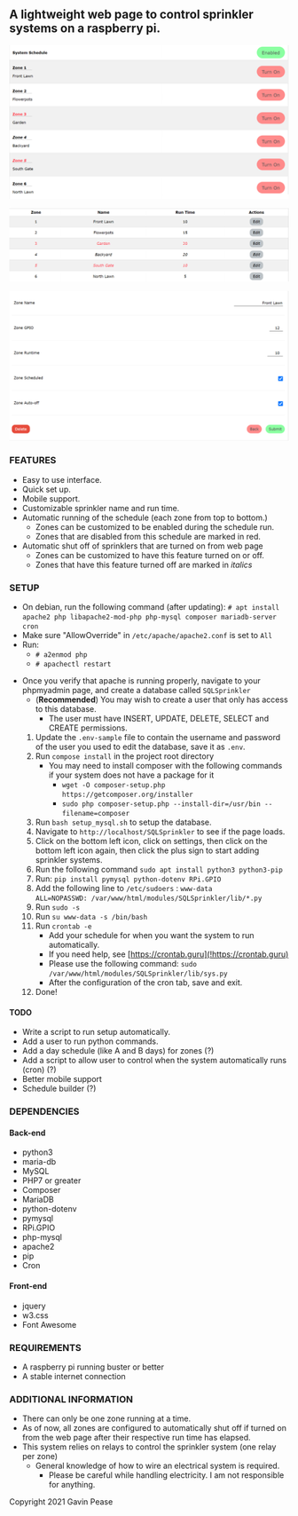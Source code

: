 ## A lightweight web page to control sprinkler systems on a raspberry pi.
![Main page](img/main.png)  

![System Settings](img/settings.png)  
  
![System Configuration](img/config.png)

### FEATURES
* Easy to use interface.
* Quick set up.
* Mobile support.
* Customizable sprinkler name and run time.
* Automatic running of the schedule (each zone from top to bottom.)
  * Zones can be customized to be enabled during the schedule run.
  * Zones that are disabled from this schedule are marked in red.
* Automatic shut off of sprinklers that are turned on from web page
  * Zones can be customized to have this feature turned on or off.
  * Zones that have this feature turned off are marked in *italics*

### SETUP

- On debian, run the following command (after updating):
  `# apt install apache2 php libapache2-mod-php php-mysql composer mariadb-server cron`
- Make sure "AllowOverride" in `/etc/apache/apache2.conf` is set to `All`
- Run:
  - `# a2enmod php`
  - `# apachectl restart`
* Once you verify that apache is running properly, navigate to your phpmyadmin page, and create a database called `SQLSprinkler`
  * (**Recommended**) You may wish to create a user that only has access to this database.
    * The user must have INSERT, UPDATE, DELETE, SELECT and CREATE permissions.
  1) Update the `.env-sample` file to contain the username and password of the user you used to edit the database, save it as `.env`.
  2) Run `compose install` in the project root directory
      - You may need to install composer with the following commands if your system does not have a package for it
        - `wget -O composer-setup.php https://getcomposer.org/installer`
        - `sudo php composer-setup.php --install-dir=/usr/bin --filename=composer`
  3) Run `bash setup_mysql.sh` to setup the database.
  4) Navigate to `http://localhost/SQLSprinkler` to see if the page loads.
  5) Click on the bottom left icon, click on settings, then click on the bottom left icon again, then click the plus sign to start adding sprinkler systems.
  6) Run the following command `sudo apt install python3 python3-pip`
  7) Run: `pip install pymysql python-dotenv RPi.GPIO`
  8) Add the following line to `/etc/sudoers` : `www-data        ALL=NOPASSWD: /var/www/html/modules/SQLSprinkler/lib/*.py`
  9) Run `sudo -s`
  10) Run `su www-data -s /bin/bash`
  11) Run `crontab -e`
      * Add your schedule for when you want the system to run automatically.
      * If you need help, see [https://crontab.guru](!https://crontab.guru)
      * Please use the following command: `sudo /var/www/html/modules/SQLSprinkler/lib/sys.py`
      * After the configuration of the cron tab, save and exit.
  12) Done!

#### TODO
* Write a script to run setup automatically.
* Add a user to run python commands.
* Add a day schedule (like A and B days) for zones (?)
* Add a script to allow user to control when the system automatically runs (cron) (?)
* Better mobile support
* Schedule builder (?)

### DEPENDENCIES
#### Back-end
-   python3
-   maria-db
-   MySQL
-   PHP7 or greater
-   Composer
-   MariaDB
-   python-dotenv
-   pymysql
-   RPi.GPIO
-   php-mysql
-   apache2
-   pip
-   Cron
#### Front-end
-   jquery
-   w3.css
-   Font Awesome

### REQUIREMENTS

-   A raspberry pi running buster or better
-   A stable internet connection

### ADDITIONAL INFORMATION
* There can only be one zone running at a time.
* As of now, all zones are configured to automatically shut off if turned on from the web page after their respective run time has elapsed.
* This system relies on relays to control the sprinkler system (one relay per zone)
    * General knowledge of how to wire an electrical system is required.
        * Please be careful while handling electricity. I am not responsible for anything.

Copyright 2021 Gavin Pease

























































